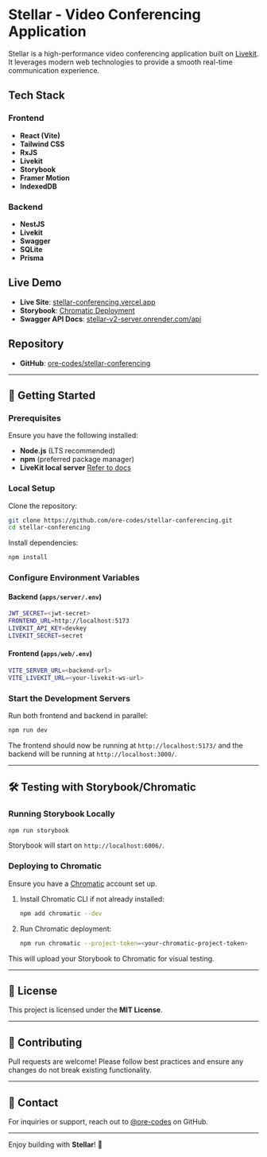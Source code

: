 # Stellar - Video Conferencing Application

Stellar is a high-performance video conferencing application built on [Livekit](https://livekit.io/). It leverages modern web technologies to provide a smooth real-time communication experience.

## Tech Stack

### Frontend
- **React (Vite)**
- **Tailwind CSS**
- **RxJS**
- **Livekit**
- **Storybook**
- **Framer Motion**
- **IndexedDB**

### Backend
- **NestJS**
- **Livekit**
- **Swagger**
- **SQLite**
- **Prisma**

## Live Demo
- **Live Site**: [stellar-conferencing.vercel.app](https://stellar-conferencing.vercel.app/)
- **Storybook**: [Chromatic Deployment](https://67b50579a9acefa8d24d742c-flhpwdivqz.chromatic.com/)
- **Swagger API Docs**: [stellar-v2-server.onrender.com/api](https://stellar-conferencing.onrender.com/api)

## Repository
- **GitHub**: [ore-codes/stellar-conferencing](https://github.com/ore-codes/stellar-conferencing)

---

## 🚀 Getting Started

### Prerequisites
Ensure you have the following installed:
- **Node.js** (LTS recommended)
- **npm** (preferred package manager)
- **LiveKit local server** [Refer to docs](https://docs.livekit.io/home/self-hosting/local/)

### Local Setup

Clone the repository:
```sh
git clone https://github.com/ore-codes/stellar-conferencing.git
cd stellar-conferencing
```

Install dependencies:
```sh
npm install
```

### Configure Environment Variables

#### Backend (`apps/server/.env`)
```sh
JWT_SECRET=<jwt-secret>
FRONTEND_URL=http://localhost:5173
LIVEKIT_API_KEY=devkey
LIVEKIT_SECRET=secret
```

#### Frontend (`apps/web/.env`)
```sh
VITE_SERVER_URL=<backend-url>
VITE_LIVEKIT_URL=<your-livekit-ws-url>
```

### Start the Development Servers
Run both frontend and backend in parallel:
```sh
npm run dev
```

The frontend should now be running at `http://localhost:5173/` and the backend will be running at `http://localhost:3000/`.

---

## 🛠 Testing with Storybook/Chromatic

### Running Storybook Locally
```sh
npm run storybook
```
Storybook will start on `http://localhost:6006/`.

### Deploying to Chromatic
Ensure you have a [Chromatic](https://www.chromatic.com/) account set up.

1. Install Chromatic CLI if not already installed:
   ```sh
   npm add chromatic --dev
   ```
2. Run Chromatic deployment:
   ```sh
   npm run chromatic --project-token=<your-chromatic-project-token>
   ```

This will upload your Storybook to Chromatic for visual testing.

---

## 📜 License
This project is licensed under the **MIT License**.

---

## 🤝 Contributing
Pull requests are welcome! Please follow best practices and ensure any changes do not break existing functionality.

---

## 📧 Contact
For inquiries or support, reach out to [@ore-codes](https://github.com/ore-codes) on GitHub.

---

Enjoy building with **Stellar**! 🚀

